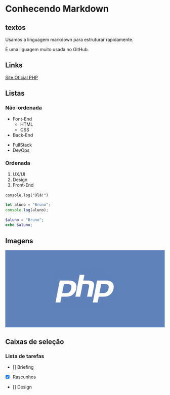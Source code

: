 # Conhecendo Markdown

## textos
Usamos a linguagem markdown para estruturar rapidamente.

É uma liguagem muito usada no GitHub.

## Links
[Site Oficial PHP](http://php.net)

## Listas

### Não-ordenada
- Font-End
  - HTML
  - CSS
- Back-End

* FullStack
* DevOps

### Ordenada
1. UX/UI
2. Design
3. Front-End

`console.log("Olá!")`

```javascript
let aluno = "Bruno";
console.log(aluno);
```

```PHP
$aluno = "Bruno";
echo $aluno;
```

## Imagens
![Logotipo PHP](php-logo.png)

## Caixas de seleção

### Lista de tarefas

- [] Briefing
- [X] Rascunhos
- [] Design

